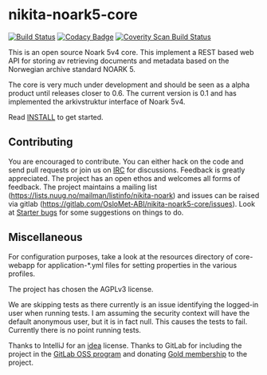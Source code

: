 # nikita-noark5-core

[![Build Status](https://travis-ci.org/OsloMet-ABI/nikita-noark5-core.svg?branch=master)](https://travis-ci.org/OsloMet-ABI/nikita-noark5-core)
[![Codacy Badge](https://api.codacy.com/project/badge/Grade/7a6f03be877e45f48448af68554b9413)](https://www.codacy.com/app/tsodring/nikita-noark5-core?utm_source=github.com&amp;utm_medium=referral&amp;utm_content=OsloMet-ABI/nikita-noark5-core&amp;utm_campaign=Badge_Grade)
<a href="https://scan.coverity.com/projects/OsloMet-ABI-nikita-noark5-core">
  <img alt="Coverity Scan Build Status"
       src="https://scan.coverity.com/projects/12784/badge.svg"/>
</a>

This is an open source Noark 5v4 core.  This implement a REST based web API for storing av retrieving documents and metadata based on the Norwegian archive standard NOARK 5.

The core is very much under development and should be seen as a alpha product until releases closer to 0.6. The current version is 0.1 and has implemented the arkivstruktur interface of Noark 5v4.  

Read [INSTALL](docs/general/Install.md) to get started.

## Contributing

You are encouraged to contribute. You can either hack on the code and send pull requests or join us on [IRC](http://webchat.freenode.net?randomnick=1&channels=%23nikita&uio=d4) for discussions. Feedback is greatly appreciated. The project has an open ethos and welcomes all forms of feedback. The project maintains a mailing list (https://lists.nuug.no/mailman/listinfo/nikita-noark) and issues can be raised via gitlab (https://gitlab.com/OsloMet-ABI/nikita-noark5-core/issues). Look at [Starter bugs](./docs/general/Starter-bugs.md) for some suggestions on things to do.

## Miscellaneous

For configuration purposes, take a look at the resources directory of core-webapp for application-*.yml files for
setting properties in the various profiles.

The project has chosen the AGPLv3 license.

We are skipping tests as there currently is an issue identifying the logged-in user when running tests. I am assuming the security context will have the default anonymous user, but it is in fact null. This causes the tests to fail. Currently there is no point running tests.

Thanks to IntelliJ for an [idea](https://www.jetbrains.com/idea/) license.
Thanks to GitLab for including the project in the [GitLab OSS program](https://gitlab.com/gitlab-com/gitlab-oss) and donating [Gold membership](https://about.gitlab.com/pricing/#gitlab-com) to the project.

